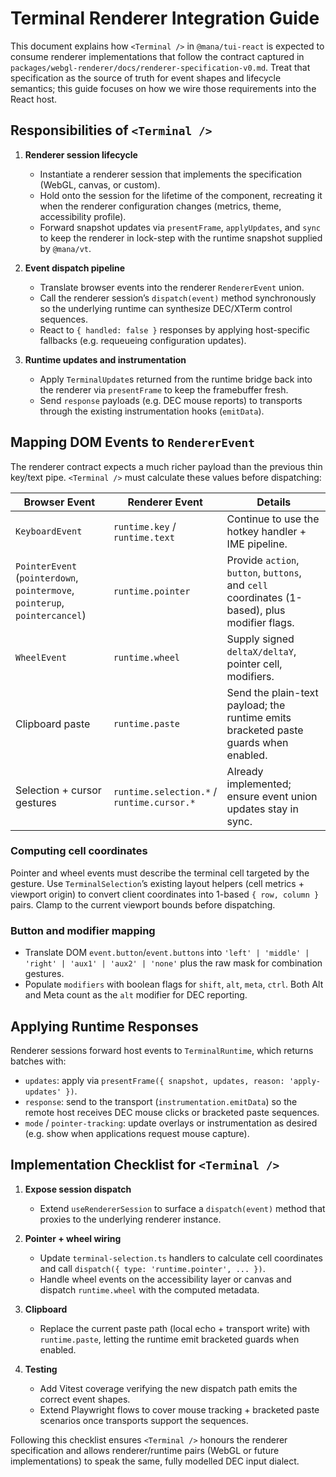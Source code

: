 # Terminal Renderer Integration Guide

This document explains how `<Terminal />` in `@mana/tui-react` is expected to consume
renderer implementations that follow the contract captured in
`packages/webgl-renderer/docs/renderer-specification-v0.md`. Treat that specification
as the source of truth for event shapes and lifecycle semantics; this guide focuses on
how we wire those requirements into the React host.

## Responsibilities of `<Terminal />`

1. **Renderer session lifecycle**
   - Instantiate a renderer session that implements the specification (WebGL, canvas,
     or custom).
   - Hold onto the session for the lifetime of the component, recreating it when the
     renderer configuration changes (metrics, theme, accessibility profile).
   - Forward snapshot updates via `presentFrame`, `applyUpdates`, and `sync` to keep the
     renderer in lock-step with the runtime snapshot supplied by `@mana/vt`.

2. **Event dispatch pipeline**
   - Translate browser events into the renderer `RendererEvent` union.
   - Call the renderer session’s `dispatch(event)` method synchronously so the underlying
     runtime can synthesize DEC/XTerm control sequences.
   - React to `{ handled: false }` responses by applying host-specific fallbacks (e.g.
     requeueing configuration updates).

3. **Runtime updates and instrumentation**
   - Apply `TerminalUpdate`s returned from the runtime bridge back into the renderer
     via `presentFrame` to keep the framebuffer fresh.
   - Send `response` payloads (e.g. DEC mouse reports) to transports through the
     existing instrumentation hooks (`emitData`).

## Mapping DOM Events to `RendererEvent`

The renderer contract expects a much richer payload than the previous thin key/text
pipe. `<Terminal />` must calculate these values before dispatching:

| Browser Event | Renderer Event | Details |
| --- | --- | --- |
| `KeyboardEvent` | `runtime.key` / `runtime.text` | Continue to use the hotkey handler + IME pipeline. |
| `PointerEvent` (`pointerdown`, `pointermove`, `pointerup`, `pointercancel`) | `runtime.pointer` | Provide `action`, `button`, `buttons`, and `cell` coordinates (1-based), plus modifier flags. |
| `WheelEvent` | `runtime.wheel` | Supply signed `deltaX/deltaY`, pointer cell, modifiers. |
| Clipboard paste | `runtime.paste` | Send the plain-text payload; the runtime emits bracketed paste guards when enabled. |
| Selection + cursor gestures | `runtime.selection.*` / `runtime.cursor.*` | Already implemented; ensure event union updates stay in sync. |

### Computing cell coordinates

Pointer and wheel events must describe the terminal cell targeted by the gesture. Use
`TerminalSelection`’s existing layout helpers (cell metrics + viewport origin) to
convert client coordinates into 1-based `{ row, column }` pairs. Clamp to the current
viewport bounds before dispatching.

### Button and modifier mapping

- Translate DOM `event.button`/`event.buttons` into `'left' | 'middle' | 'right' |
  'aux1' | 'aux2' | 'none'` plus the raw mask for combination gestures.
- Populate `modifiers` with boolean flags for `shift`, `alt`, `meta`, `ctrl`. Both
  Alt and Meta count as the `alt` modifier for DEC reporting.

## Applying Runtime Responses

Renderer sessions forward host events to `TerminalRuntime`, which returns batches with:

- `updates`: apply via `presentFrame({ snapshot, updates, reason: 'apply-updates' })`.
- `response`: send to the transport (`instrumentation.emitData`) so the remote host
  receives DEC mouse clicks or bracketed paste sequences.
- `mode` / `pointer-tracking`: update overlays or instrumentation as desired (e.g. show
  when applications request mouse capture).

## Implementation Checklist for `<Terminal />`

1. **Expose session dispatch**
   - Extend `useRendererSession` to surface a `dispatch(event)` method that proxies to
     the underlying renderer instance.

2. **Pointer + wheel wiring**
   - Update `terminal-selection.ts` handlers to calculate cell coordinates and call
     `dispatch({ type: 'runtime.pointer', ... })`.
   - Handle wheel events on the accessibility layer or canvas and dispatch
     `runtime.wheel` with the computed metadata.

3. **Clipboard**
   - Replace the current paste path (local echo + transport write) with
     `runtime.paste`, letting the runtime emit bracketed guards when enabled.

4. **Testing**
   - Add Vitest coverage verifying the new dispatch path emits the correct event
     shapes.
   - Extend Playwright flows to cover mouse tracking + bracketed paste scenarios once
     transports support the sequences.

Following this checklist ensures `<Terminal />` honours the renderer specification and
allows renderer/runtime pairs (WebGL or future implementations) to speak the same,
fully modelled DEC input dialect.
